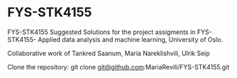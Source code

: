 # FYS-STK4155

FYS-STK4155 Suggested Solutions for the project assigments in FYS-STK4155- Applied data analysis and machine learning, University of Oslo.

Collaborative work of Tankred Saanum, Maria Nareklishvili, Ulrik Seip

Clone the repository: git clone git@github.com:MariaRevili/FYS-STK4155.git
